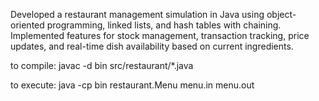Developed a restaurant management simulation in Java using object-oriented programming, linked lists, and hash
tables with chaining. Implemented features for stock management, transaction tracking, price updates, and real-time
dish availability based on current ingredients.

to compile: javac -d bin src/restaurant/*.java

to execute: java -cp bin restaurant.Menu menu.in menu.out
